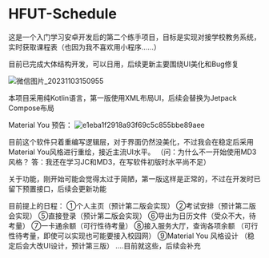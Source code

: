 # HFUT-Schedule
这是一个入门学习安卓开发后的第二个练手项目，目标是实现对接学校教务系统，实时获取课程表（也因为我不喜欢用小程序……）

目前已完成大体结构开发，可以日用，后续更新主要围绕UI美化和Bug修复

![微信图片_20231103150955](https://github.com/Chiu-xaH/HFUT-Schedule/assets/116127902/aff5b87d-c80b-4114-9c99-7d985a91ca4d)

本项目采用纯Kotlin语言，第一版使用XML布局UI，后续会替换为Jetpack Compose布局

Material You 预告：
![e1eba1f2918a93f69c5c855bbe89aee](https://github.com/Chiu-xaH/HFUT-Schedule/assets/116127902/83955625-3fc6-4edb-87e8-573a55506bbf)


目前这个软件只着重编写逻辑层，对于界面仍然没美化，不过我会在稳定后采用Material You风格进行重绘，接近主流UI水平。
（问：为什么不一开始使用MD3风格？
答：我还在学习JC和MD3，在写软件初版时水平尚不足）

关于功能，刚开始可能会觉得太过于简陋，第一版这样是正常的，不过在开发时已留下预置接口，后续会更新功能

目前提上的日程：
①个人主页（预计第二版会实现）
②考试安排（预计第二版会实现）
⑤直接登录（预计第二版会实现）
⑥导出为日历文件（受众不大，待考量）
⑦一卡通余额（可行性待考量）
⑧接入服务大厅，查询各项余额
（可行性待考量，即使可以实现也可能要接入校园网）
⑨Material You 风格设计
（稳定后会大改UI设计，预计第三版）
....目前就这些，后续会补充


